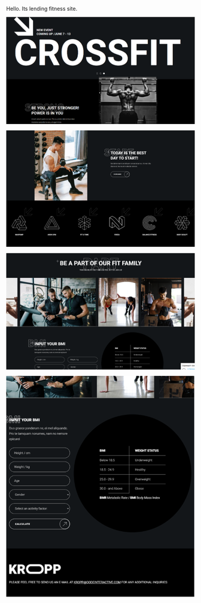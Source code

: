 Hello. Its lending fitness site.

![screenshot](./images/screenshots/1.png)

![screenshot](./images/screenshots/2.png)

![screenshot](./images/screenshots/3.png)

![screenshot](./images/screenshots/4.png)